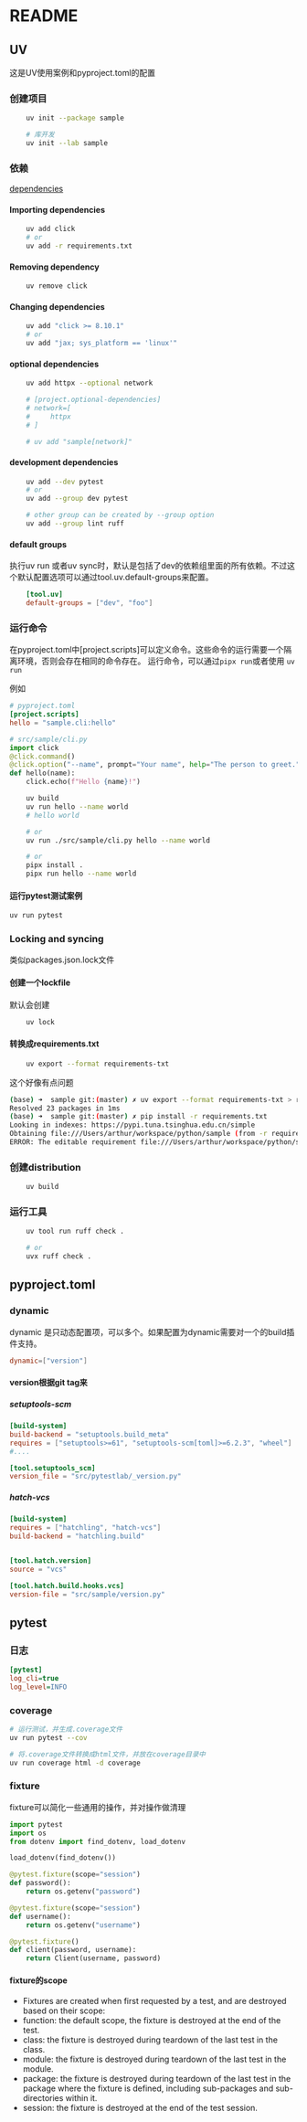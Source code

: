 # README

## UV

这是UV使用案例和pyproject.toml的配置

### 创建项目

```bash
    uv init --package sample

    # 库开发
    uv init --lab sample
```

### 依赖

[dependencies](https://docs.astral.sh/uv/concepts/projects/dependencies/)

#### Importing dependencies

```bash
    uv add click
    # or
    uv add -r requirements.txt
```

#### Removing dependency

```bash
    uv remove click
```

#### Changing dependencies

```bash
    uv add "click >= 8.10.1"
    # or
    uv add "jax; sys_platform == 'linux'"
```

#### optional dependencies

```bash
    uv add httpx --optional network

    # [project.optional-dependencies]
    # network=[
    #     httpx
    # ]

    # uv add "sample[network]"
```

#### development dependencies

```bash
    uv add --dev pytest
    # or
    uv add --group dev pytest

    # other group can be created by --group option
    uv add --group lint ruff
```

#### default groups

执行uv run 或者uv sync时，默认是包括了dev的依赖组里面的所有依赖。不过这个默认配置选项可以通过tool.uv.default-groups来配置。

```toml
    [tool.uv]
    default-groups = ["dev", "foo"]
```

### 运行命令

在pyproject.toml中[project.scripts]可以定义命令。这些命令的运行需要一个隔离环境，否则会存在相同的命令存在。
运行命令，可以通过`pipx run`或者使用 `uv run`

例如

```toml
# pyproject.toml
[project.scripts]
hello = "sample.cli:hello"
```

```python
# src/sample/cli.py
import click
@click.command()
@click.option("--name", prompt="Your name", help="The person to greet.")
def hello(name):
    click.echo(f"Hello {name}!")
```

```bash
    uv build
    uv run hello --name world
    # hello world

    # or 
    uv run ./src/sample/cli.py hello --name world

    # or
    pipx install .
    pipx run hello --name world
```

#### 运行pytest测试案例

```bash
uv run pytest
```

### Locking and syncing

类似packages.json.lock文件

#### 创建一个lockfile

默认会创建

```bash
    uv lock
```

#### 转换成requirements.txt

```bash
    uv export --format requirements-txt
```

这个好像有点问题

```bash
(base) ➜  sample git:(master) ✗ uv export --format requirements-txt > requirements.txt
Resolved 23 packages in 1ms
(base) ➜  sample git:(master) ✗ pip install -r requirements.txt   
Looking in indexes: https://pypi.tuna.tsinghua.edu.cn/simple
Obtaining file:///Users/arthur/workspace/python/sample (from -r requirements.txt (line 3))
ERROR: The editable requirement file:///Users/arthur/workspace/python/sample (from -r requirements.txt (line 3)) cannot be installed when requiring hashes, because there is no single file to hash.
```

### 创建distribution

```bash
    uv build
```

### 运行工具

```bash
    uv tool run ruff check .

    # or
    uvx ruff check .
```

## pyproject.toml

### dynamic

dynamic 是只动态配置项，可以多个。如果配置为dynamic需要对一个的build插件支持。

```toml
dynamic=["version"]
```

#### version根据git tag来

##### setuptools-scm

```toml
[build-system]
build-backend = "setuptools.build_meta"
requires = ["setuptools>=61", "setuptools-scm[toml]>=6.2.3", "wheel"]
#....

[tool.setuptools_scm]
version_file = "src/pytestlab/_version.py"
```

##### hatch-vcs

```toml
[build-system]
requires = ["hatchling", "hatch-vcs"]
build-backend = "hatchling.build"


[tool.hatch.version]
source = "vcs"

[tool.hatch.build.hooks.vcs]
version-file = "src/sample/version.py"
```

## pytest

### 日志

```ini
[pytest]
log_cli=true
log_level=INFO
```

### coverage

```bash
# 运行测试，并生成.coverage文件
uv run pytest --cov

# 将.coverage文件转换成html文件，并放在coverage目录中
uv run coverage html -d coverage

```

### fixture

fixture可以简化一些通用的操作，并对操作做清理

```python
import pytest
import os
from dotenv import find_dotenv, load_dotenv

load_dotenv(find_dotenv())

@pytest.fixture(scope="session")
def password():
    return os.getenv("password")

@pytest.fixture(scope="session")
def username():
    return os.getenv("username")

@pytest.fixture()
def client(password, username):
    return Client(username, password)
```

#### fixture的scope

- Fixtures are created when first requested by a test, and are destroyed based on their scope:
- function: the default scope, the fixture is destroyed at the end of the test.
- class: the fixture is destroyed during teardown of the last test in the class.
- module: the fixture is destroyed during teardown of the last test in the module.
- package: the fixture is destroyed during teardown of the last test in the package where the fixture is defined, including sub-packages and sub-directories within it.
- session: the fixture is destroyed at the end of the test session.
